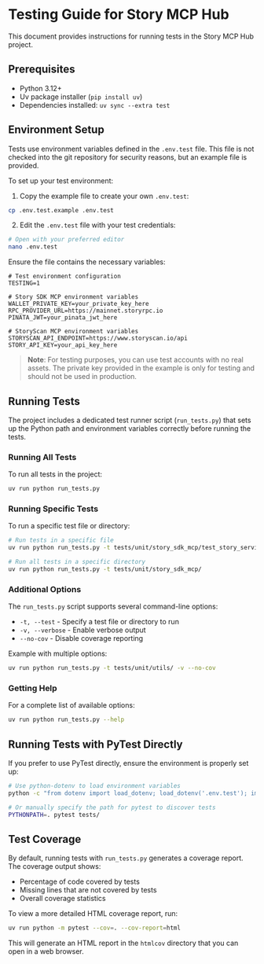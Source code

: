 # Testing Guide for Story MCP Hub

This document provides instructions for running tests in the Story MCP Hub project.

## Prerequisites

- Python 3.12+
- Uv package installer (`pip install uv`)
- Dependencies installed: `uv sync --extra test`

## Environment Setup

Tests use environment variables defined in the `.env.test` file. This file is not checked into the git repository for security reasons, but an example file is provided.

To set up your test environment:

1. Copy the example file to create your own `.env.test`:

```bash
cp .env.test.example .env.test
```

2. Edit the `.env.test` file with your test credentials:

```bash
# Open with your preferred editor
nano .env.test
```

Ensure the file contains the necessary variables:

```
# Test environment configuration
TESTING=1

# Story SDK MCP environment variables
WALLET_PRIVATE_KEY=your_private_key_here
RPC_PROVIDER_URL=https://mainnet.storyrpc.io
PINATA_JWT=your_pinata_jwt_here

# StoryScan MCP environment variables
STORYSCAN_API_ENDPOINT=https://www.storyscan.io/api
STORY_API_KEY=your_api_key_here
```

> **Note**: For testing purposes, you can use test accounts with no real assets. The private key provided in the example is only for testing and should not be used in production.

## Running Tests

The project includes a dedicated test runner script (`run_tests.py`) that sets up the Python path and environment variables correctly before running the tests.

### Running All Tests

To run all tests in the project:

```bash
uv run python run_tests.py
```

### Running Specific Tests

To run a specific test file or directory:

```bash
# Run tests in a specific file
uv run python run_tests.py -t tests/unit/story_sdk_mcp/test_story_service.py

# Run all tests in a specific directory
uv run python run_tests.py -t tests/unit/story_sdk_mcp/
```

### Additional Options

The `run_tests.py` script supports several command-line options:

- `-t, --test` - Specify a test file or directory to run
- `-v, --verbose` - Enable verbose output
- `--no-cov` - Disable coverage reporting

Example with multiple options:

```bash
uv run python run_tests.py -t tests/unit/utils/ -v --no-cov
```

### Getting Help

For a complete list of available options:

```bash
uv run python run_tests.py --help
```

## Running Tests with PyTest Directly

If you prefer to use PyTest directly, ensure the environment is properly set up:

```bash
# Use python-dotenv to load environment variables
python -c "from dotenv import load_dotenv; load_dotenv('.env.test'); import pytest; pytest.main(['-v'])"

# Or manually specify the path for pytest to discover tests
PYTHONPATH=. pytest tests/
```

## Test Coverage

By default, running tests with `run_tests.py` generates a coverage report. The coverage output shows:

- Percentage of code covered by tests
- Missing lines that are not covered by tests
- Overall coverage statistics

To view a more detailed HTML coverage report, run:

```bash
uv run python -m pytest --cov=. --cov-report=html
```

This will generate an HTML report in the `htmlcov` directory that you can open in a web browser.
